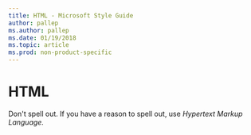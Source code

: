 ```yaml
---
title: HTML - Microsoft Style Guide
author: pallep
ms.author: pallep
ms.date: 01/19/2018
ms.topic: article
ms.prod: non-product-specific
---
```


# HTML

Don't spell out. If you have a reason to spell out, use *Hypertext Markup Language.*
